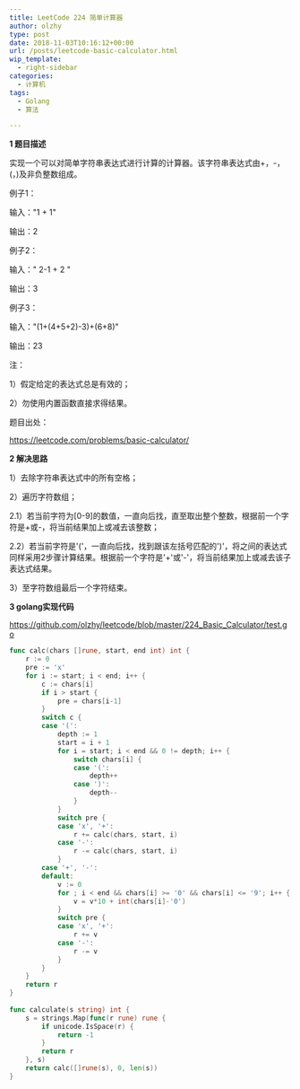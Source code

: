 ```yaml
---
title: LeetCode 224 简单计算器
author: olzhy
type: post
date: 2018-11-03T10:16:12+00:00
url: /posts/leetcode-basic-calculator.html
wip_template:
  - right-sidebar
categories:
  - 计算机
tags:
  - Golang
  - 算法

---
```

**1 题目描述**
  
实现一个可以对简单字符串表达式进行计算的计算器。该字符串表达式由+，-，(，)及非负整数组成。

例子1：

输入："1 + 1"

输出：2

例子2：

输入：" 2-1 + 2 "

输出：3

例子3：

输入："(1+(4+5+2)-3)+(6+8)"

输出：23

注：

1）假定给定的表达式总是有效的；

2）勿使用内置函数直接求得结果。

题目出处：
  
<a href="https://leetcode.com/problems/basic-calculator/" rel="noopener" target="_blank">https://leetcode.com/problems/basic-calculator/</a>

**2 解决思路**
  
1）去除字符串表达式中的所有空格；

2）遍历字符数组；

2.1）若当前字符为[0-9]的数值，一直向后找，直至取出整个整数，根据前一个字符是+或-，将当前结果加上或减去该整数；

2.2）若当前字符是'('，一直向后找，找到跟该左括号匹配的')'，将之间的表达式同样采用2步骤计算结果。根据前一个字符是'+'或'-'，将当前结果加上或减去该子表达式结果。

3）至字符数组最后一个字符结束。

**3 golang实现代码**
  
<a href="https://github.com/olzhy/leetcode/blob/master/224_Basic_Calculator/test.go" rel="noopener" target="_blank">https://github.com/olzhy/leetcode/blob/master/224_Basic_Calculator/test.go</a>

```go
func calc(chars []rune, start, end int) int {  
    r := 0  
    pre := 'x'  
    for i := start; i < end; i++ {  
        c := chars[i]  
        if i > start {  
            pre = chars[i-1]  
        }  
        switch c {  
        case '(':  
            depth := 1  
            start = i + 1  
            for i = start; i < end && 0 != depth; i++ {  
                switch chars[i] {  
                case '(':  
                    depth++  
                case ')':  
                    depth--  
                }  
            }  
            switch pre {  
            case 'x', '+':  
                r += calc(chars, start, i)  
            case '-':  
                r -= calc(chars, start, i)  
            }  
        case '+', '-':  
        default:  
            v := 0  
            for ; i < end && chars[i] >= '0' && chars[i] <= '9'; i++ {  
                v = v*10 + int(chars[i]-'0')  
            }  
            switch pre {  
            case 'x', '+':  
                r += v  
            case '-':  
                r -= v  
            }  
        }  
    }  
    return r  
}  
  
func calculate(s string) int {  
    s = strings.Map(func(r rune) rune {  
        if unicode.IsSpace(r) {  
            return -1  
        }  
        return r  
    }, s)  
    return calc([]rune(s), 0, len(s))  
}
```